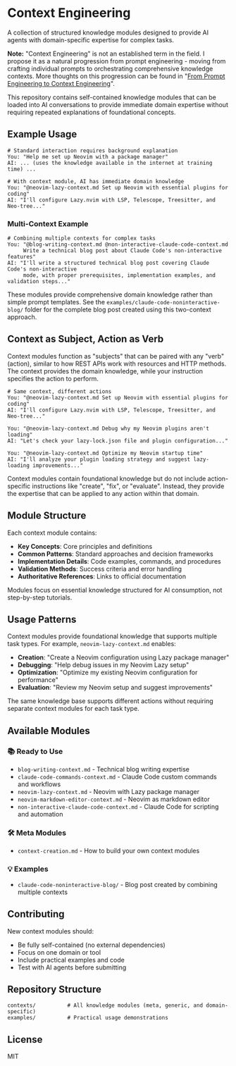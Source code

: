 # Context Engineering

A collection of structured knowledge modules designed to provide AI agents with domain-specific expertise for complex tasks.

**Note:** "Context Engineering" is not an established term in the field. I propose it as a natural progression from prompt engineering - moving from crafting individual prompts to orchestrating comprehensive knowledge contexts. More thoughts on this progression can be found in "[From Prompt Engineering to Context Engineering](https://claude.ai/public/artifacts/b0816f4a-9d45-4227-ae18-91bb1b60fcc1)".

This repository contains self-contained knowledge modules that can be loaded into AI conversations to provide immediate domain expertise without requiring repeated explanations of foundational concepts.

## Example Usage

```
# Standard interaction requires background explanation
You: "Help me set up Neovim with a package manager"
AI: ... (uses the knowledge available in the internet at training time) ...

# With context module, AI has immediate domain knowledge
You: "@neovim-lazy-context.md Set up Neovim with essential plugins for coding"
AI: "I'll configure Lazy.nvim with LSP, Telescope, Treesitter, and Neo-tree..."
```

### Multi-Context Example

```
# Combining multiple contexts for complex tasks
You: "@blog-writing-context.md @non-interactive-claude-code-context.md 
     Write a technical blog post about Claude Code's non-interactive features"
AI: "I'll write a structured technical blog post covering Claude Code's non-interactive 
     mode, with proper prerequisites, implementation examples, and validation steps..."
```

These modules provide comprehensive domain knowledge rather than simple prompt templates. See the `examples/claude-code-noninteractive-blog/` folder for the complete blog post created using this two-context approach.

## Context as Subject, Action as Verb

Context modules function as "subjects" that can be paired with any "verb" (action), similar to how REST APIs work with resources and HTTP methods. The context provides the domain knowledge, while your instruction specifies the action to perform.

```
# Same context, different actions
You: "@neovim-lazy-context.md Set up Neovim with essential plugins for coding"
AI: "I'll configure Lazy.nvim with LSP, Telescope, Treesitter, and Neo-tree..."

You: "@neovim-lazy-context.md Debug why my Neovim plugins aren't loading"
AI: "Let's check your lazy-lock.json file and plugin configuration..."

You: "@neovim-lazy-context.md Optimize my Neovim startup time"
AI: "I'll analyze your plugin loading strategy and suggest lazy-loading improvements..."
```

Context modules contain foundational knowledge but do not include action-specific instructions like "create", "fix", or "evaluate". Instead, they provide the expertise that can be applied to any action within that domain.

## Module Structure

Each context module contains:

- **Key Concepts**: Core principles and definitions
- **Common Patterns**: Standard approaches and decision frameworks  
- **Implementation Details**: Code examples, commands, and procedures
- **Validation Methods**: Success criteria and error handling
- **Authoritative References**: Links to official documentation

Modules focus on essential knowledge structured for AI consumption, not step-by-step tutorials.

## Usage Patterns

Context modules provide foundational knowledge that supports multiple task types. For example, `neovim-lazy-context.md` enables:

- **Creation**: "Create a Neovim configuration using Lazy package manager"
- **Debugging**: "Help debug issues in my Neovim Lazy setup"
- **Optimization**: "Optimize my existing Neovim configuration for performance"
- **Evaluation**: "Review my Neovim setup and suggest improvements"

The same knowledge base supports different actions without requiring separate context modules for each task type.

## Available Modules

### 📚 Ready to Use
- `blog-writing-context.md` - Technical blog writing expertise
- `claude-code-commands-context.md` - Claude Code custom commands and workflows  
- `neovim-lazy-context.md` - Neovim with Lazy package manager
- `neovim-markdown-editor-context.md` - Neovim as markdown editor
- `non-interactive-claude-code-context.md` - Claude Code for scripting and automation

### 🛠️ Meta Modules  
- `context-creation.md` - How to build your own context modules

### 💡 Examples
- `claude-code-noninteractive-blog/` - Blog post created by combining multiple contexts

## Contributing

New context modules should:
- Be fully self-contained (no external dependencies)
- Focus on one domain or tool
- Include practical examples and code
- Test with AI agents before submitting

## Repository Structure

```
contexts/          # All knowledge modules (meta, generic, and domain-specific)
examples/          # Practical usage demonstrations
```

## License

MIT
